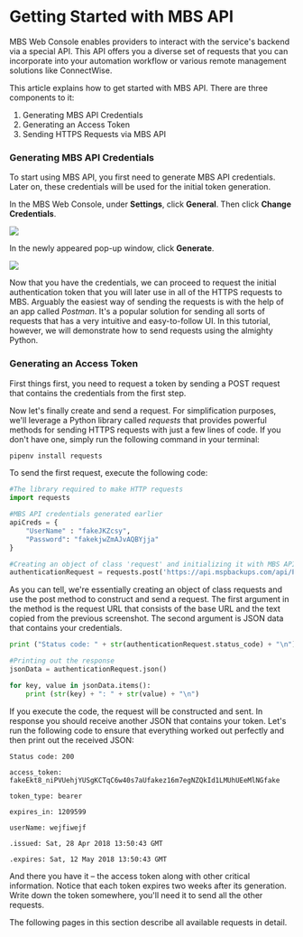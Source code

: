 # Getting Started with MBS API

MBS Web Console enables providers to interact with the service's backend via a special API. This API offers you a diverse set of requests that you can incorporate into your automation workflow or various remote management solutions like ConnectWise.

This article explains how to get started with MBS API. There are three components to it:

1. Generating MBS API Credentials
2. Generating an Access Token
3. Sending HTTPS Requests via MBS API

### Generating MBS API Credentials

To start using MBS API, you first need to generate MBS API credentials. Later on, these credentials will be used for the initial token generation.

In the MBS Web Console, under **Settings**, click **General**. Then click **Change Credentials**.

![](../../.gitbook/assets/mbsapiintro1.png)

In the newly appeared pop-up window, click **Generate**.

![](../../.gitbook/assets/mbsapiintro2.png)

Now that you have the credentials, we can proceed to request the initial authentication token that you will later use in all of the HTTPS requests to MBS. Arguably the easiest way of sending the requests is with the help of an app called _Postman_. It's a popular solution for sending all sorts of requests that has a very intuitive and easy-to-follow UI. In this tutorial, however, we will demonstrate how to send requests using the almighty Python.

### Generating an Access Token

First things first, you need to request a token by sending a POST request that contains the credentials from the first step.

Now let's finally create and send a request. For simplification purposes, we'll leverage a Python library called _requests_ that provides powerful methods for sending HTTPS requests with just a few lines of code. If you don't have one, simply run the following command in your terminal:

```bash
pipenv install requests
```

To send the first request, execute the following code:

```python
#The library required to make HTTP requests
import requests

#MBS API credentials generated earlier
apiCreds = {
	"UserName" : "fakeJKZcsy",
	"Password": "fakekjwZmAJvAQBYjja"
}

#Creating an object of class 'request' and initializing it with MBS API URL and credentials
authenticationRequest = requests.post('https://api.mspbackups.com/api/Provider/Login', json = apiCreds)

```

As you can tell, we're essentially creating an object of class requests and use the post method to construct and send a request. The first argument in the method is the request URL that consists of the base URL and the text copied from the previous screenshot. The second argument is JSON data that contains your credentials.

```python
print ("Status code: " + str(authenticationRequest.status_code) + "\n")

#Printing out the response
jsonData = authenticationRequest.json()

for key, value in jsonData.items():
    print (str(key) + ": " + str(value) + "\n")
```

If you execute the code, the request will be constructed and sent. In response you should receive another JSON that contains your token. Let's run the following code to ensure that everything worked out perfectly and then print out the received JSON:

```text
Status code: 200

access_token: fakeEkt8_niPVUehjYUSgKCTqC6w40s7aUfakez16m7egNZQkId1LMUhUEeMlNGfake

token_type: bearer

expires_in: 1209599

userName: wejfiwejf

.issued: Sat, 28 Apr 2018 13:50:43 GMT

.expires: Sat, 12 May 2018 13:50:43 GMT
```

And there you have it – the access token along with other critical information. Notice that each token expires two weeks after its generation. Write down the token somewhere, you'll need it to send all the other requests.

The following pages in this section describe all available requests in detail.

